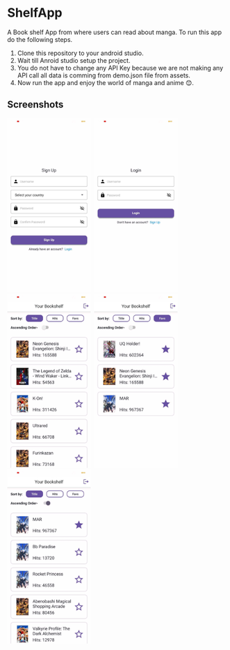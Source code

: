 # ShelfApp
A Book shelf App from where users can read about manga.
To run this app do the following steps.
1. Clone this repository to your android studio.
2. Wait till Anroid studio setup the project.
3. You do not have to change any API Key because we are not making any API call all data is comming from demo.json file from assets.
4. Now run the app and enjoy the world of manga and anime 😊.

## Screenshots
<img src="/screenshots/screen1.jpg" height="400">&nbsp;
<img src="/screenshots/screen2.jpg" height="400">&nbsp;
<img src="/screenshots/screen3.jpg" height="400">&nbsp;
<img src="/screenshots/screen4.jpg" height="400">&nbsp;
<img src="/screenshots/screen5.jpg" height="400">&nbsp;
